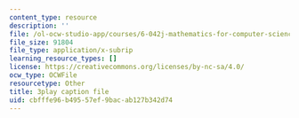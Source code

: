 ```yaml
---
content_type: resource
description: ''
file: /ol-ocw-studio-app/courses/6-042j-mathematics-for-computer-science-fall-2010/cbfffe96b49557ef9bacab127b342d74_q4mwO2qS2z4.vtt
file_size: 91804
file_type: application/x-subrip
learning_resource_types: []
license: https://creativecommons.org/licenses/by-nc-sa/4.0/
ocw_type: OCWFile
resourcetype: Other
title: 3play caption file
uid: cbfffe96-b495-57ef-9bac-ab127b342d74
---
```

